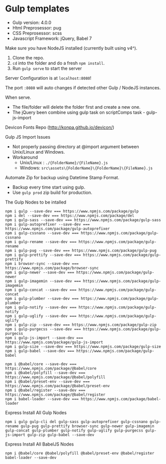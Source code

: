 # Gulp templates

- Gulp version: 4.0.0
- Html Preprosessor: pug
- CSS Preprosessor: scss
- Javascript Framework: jQuery, Babel 7

Make sure you have NodeJS installed (currently built using v4^).

1. Clone the repo.
2. `cd` into the folder and do a fresh `npm install`.
3. Run `gulp serve` to start the server

Server Configuration is at `localhost:8080`!

The port `:8080` will auto changes if detected other Gulp / NodeJS instances.

When serve.
- The file/folder will delete the folder first and create a new one.
- The jQuery been combine using gulp task on scriptComps task - gulp-js-import

Devicon Fonts Repo (http://konpa.github.io/devicon/)

Gulp JS Import Issues
- Not properly passing directory at @import argument between Unix/Linux and Windows.
- Workaround
    - Unix/Linux : `./{FolderName}/{FileName}.js`
    - Windows: `src\assets\{FolderName}\{FolderName}\{FileName}.js`

Automate Zip for backup using Datetime Stamp Format.
- Backup every time start using gulp.
- Use `gulp prod` zip build for production.

The Gulp Nodes to be intalled

```{nodejs}
npm i gulp --save-dev === https://www.npmjs.com/package/gulp
npm i del --save-dev === https://www.npmjs.com/package/del
npm i gulp-sass --save-dev === https://www.npmjs.com/package/gulp-sass
npm i gulp-autoprefixer --save-dev === https://www.npmjs.com/package/gulp-autoprefixer
npm i gulp-cssnano --save-dev === https://www.npmjs.com/package/gulp-cssnano
npm i gulp-rename --save-dev === https://www.npmjs.com/package/gulp-rename
npm i gulp-pug --save-dev === https://www.npmjs.com/package/gulp-pug
npm i gulp-prettify --save-dev === https://www.npmjs.com/package/gulp-prettify
npm i browser-sync --save-dev === https://www.npmjs.com/package/browser-sync
npm i gulp-newer --save-dev === https://www.npmjs.com/package/gulp-newer
npm i gulp-imagemin --save-dev === https://www.npmjs.com/package/gulp-imagemin
npm i gulp-concat --save-dev === https://www.npmjs.com/package/gulp-concat
npm i gulp-plumber --save-dev === https://www.npmjs.com/package/gulp-plumber
npm i gulp-notify --save-dev === https://www.npmjs.com/package/gulp-notify
npm i gulp-uglify --save-dev === https://www.npmjs.com/package/gulp-uglify
npm i gulp-zip --save-dev === https://www.npmjs.com/package/gulp-zip
npm i gulp-purgecss --save-dev === https://www.npmjs.com/package/gulp-purgecss
npm i gulp-js-import --save-dev === https://www.npmjs.com/package/gulp-js-import
npm i gulp-size --save-dev === https://www.npmjs.com/package/gulp-size
npm i gulp-babel --save-dev === https://www.npmjs.com/package/gulp-babel
```

```{BabelJS}
npm i @babel/core --save-dev === https://www.npmjs.com/package/@babel/core
npm i @babel/polyfill --save-dev === https://www.npmjs.com/package/@babel/polyfill
npm i @babel/preset-env --save-dev === https://www.npmjs.com/package/@babel/preset-env
npm i @babel/register --save-dev === https://www.npmjs.com/package/@babel/register
npm i babel-loader --save-dev === https://www.npmjs.com/package/babel-loader
```

Express Install All Gulp Nodes

```
npm i gulp gulp-cli del gulp-sass gulp-autoprefixer gulp-cssnano gulp-rename gulp-pug gulp-prettify browser-sync gulp-newer gulp-imagemin gulp-concat gulp-plumber gulp-notify gulp-uglify gulp-purgecss gulp-js-import gulp-zip gulp-babel --save-dev
```

Express Install All BabelJS Nodes

```
npm i @babel/core @babel/polyfill @babel/preset-env @babel/register babel-loader --save-dev
```
